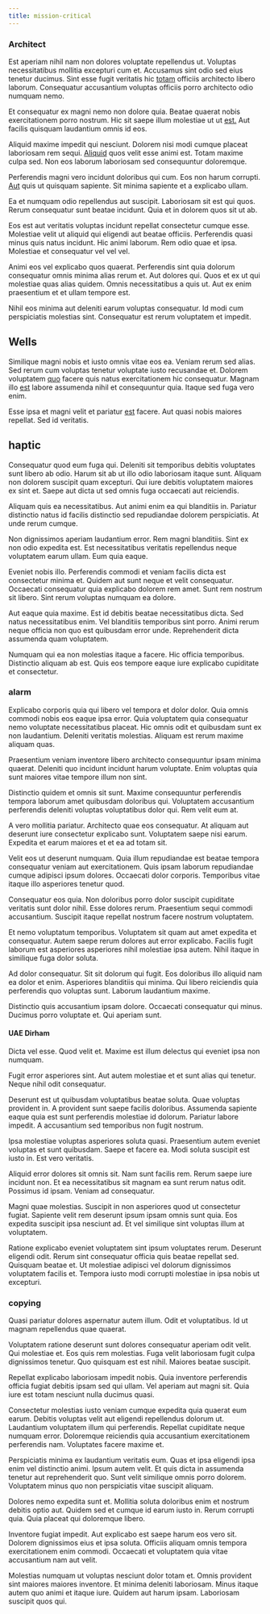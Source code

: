 ```yaml
---
title: mission-critical
---
```


### Architect

Est aperiam nihil nam non dolores voluptate repellendus ut. Voluptas necessitatibus mollitia excepturi cum et. Accusamus sint odio sed eius tenetur ducimus. Sint esse fugit veritatis hic [totam](/quas/rhode_island_knowledge_user.md) officiis architecto libero laborum. Consequatur accusantium voluptas officiis porro architecto odio numquam nemo.

Et consequatur ex magni nemo non dolore quia. Beatae quaerat nobis exercitationem porro nostrum. Hic sit saepe illum molestiae ut ut [est.](/earum/quo/dolorem/aperiam/avon.md) Aut facilis quisquam laudantium omnis id eos.

Aliquid maxime impedit qui nesciunt. Dolorem nisi modi cumque placeat laboriosam rem sequi. [Aliquid](/facere/saint_lucia.md) quos velit esse animi est. Totam maxime culpa sed. Non eos laborum laboriosam sed consequuntur doloremque.

Perferendis magni vero incidunt doloribus qui cum. Eos non harum corrupti. [Aut](/aspernatur/strategist_silver.md) quis ut quisquam sapiente. Sit minima sapiente et a explicabo ullam.

Ea et numquam odio repellendus aut suscipit. Laboriosam sit est qui quos. Rerum consequatur sunt beatae incidunt. Quia et in dolorem quos sit ut ab.

Eos est aut veritatis voluptas incidunt repellat consectetur cumque esse. Molestiae velit ut aliquid qui eligendi aut beatae officiis. Perferendis quasi minus quis natus incidunt. Hic animi laborum. Rem odio quae et ipsa. Molestiae et consequatur vel vel vel.

Animi eos vel explicabo quos quaerat. Perferendis sint quia dolorum consequatur omnis minima alias rerum et. Aut dolores qui. Quos et ex ut qui molestiae quas alias quidem. Omnis necessitatibus a quis ut. Aut ex enim praesentium et et ullam tempore est.

Nihil eos minima aut deleniti earum voluptas consequatur. Id modi cum perspiciatis molestias sint. Consequatur est rerum voluptatem et impedit.

## Wells

Similique magni nobis et iusto omnis vitae eos ea. Veniam rerum sed alias. Sed rerum cum voluptas tenetur voluptate iusto recusandae et. Dolorem voluptatem [quo](/dolore/et/calculate.md) facere quis natus exercitationem hic consequatur. Magnam illo [est](/dolore/et/river_mission_critical.md) labore assumenda nihil et consequuntur quia. Itaque sed fuga vero enim.

Esse ipsa et magni velit et pariatur [est](/facere/temporibus/adipisci/quasi/content.md) facere. Aut quasi nobis maiores repellat. Sed id veritatis.

## haptic

Consequatur quod eum fuga qui. Deleniti sit temporibus debitis voluptates sunt libero ab odio. Harum sit ab ut illo odio laboriosam itaque sunt. Aliquam non dolorem suscipit quam excepturi. Qui iure debitis voluptatem maiores ex sint et. Saepe aut dicta ut sed omnis fuga occaecati aut reiciendis.

Aliquam quis ea necessitatibus. Aut animi enim ea qui blanditiis in. Pariatur distinctio natus id facilis distinctio sed repudiandae dolorem perspiciatis. At unde rerum cumque.

Non dignissimos aperiam laudantium error. Rem magni blanditiis. Sint ex non odio expedita est. Est necessitatibus veritatis repellendus neque voluptatem earum ullam. Eum quia eaque.

Eveniet nobis illo. Perferendis commodi et veniam facilis dicta est consectetur minima et. Quidem aut sunt neque et velit consequatur. Occaecati consequatur quia explicabo dolorem rem amet. Sunt rem nostrum sit libero. Sint rerum voluptas numquam ea dolore.

Aut eaque quia maxime. Est id debitis beatae necessitatibus dicta. Sed natus necessitatibus enim. Vel blanditiis temporibus sint porro. Animi rerum neque officia non quo est quibusdam error unde. Reprehenderit dicta assumenda quam voluptatem.

Numquam qui ea non molestias itaque a facere. Hic officia temporibus. Distinctio aliquam ab est. Quis eos tempore eaque iure explicabo cupiditate et consectetur.

### alarm

Explicabo corporis quia qui libero vel tempora et dolor dolor. Quia omnis commodi nobis eos eaque ipsa error. Quia voluptatem quia consequatur nemo voluptate necessitatibus placeat. Hic omnis odit et quibusdam sunt ex non laudantium. Deleniti veritatis molestias. Aliquam est rerum maxime aliquam quas.

Praesentium veniam inventore libero architecto consequuntur ipsam minima quaerat. Deleniti quo incidunt incidunt harum voluptate. Enim voluptas quia sunt maiores vitae tempore illum non sint.

Distinctio quidem et omnis sit sunt. Maxime consequuntur perferendis tempora laborum amet quibusdam doloribus qui. Voluptatem accusantium perferendis deleniti voluptas voluptatibus dolor qui. Rem velit eum at.

A vero mollitia pariatur. Architecto quae eos consequatur. At aliquam aut deserunt iure consectetur explicabo sunt. Voluptatem saepe nisi earum. Expedita et earum maiores et et ea ad totam sit.

Velit eos ut deserunt numquam. Quia illum repudiandae est beatae tempora consequatur veniam aut exercitationem. Quis ipsam laborum repudiandae cumque adipisci ipsum dolores. Occaecati dolor corporis. Temporibus vitae itaque illo asperiores tenetur quod.

Consequatur eos quia. Non doloribus porro dolor suscipit cupiditate veritatis sunt dolor nihil. Esse dolores rerum. Praesentium sequi commodi accusantium. Suscipit itaque repellat nostrum facere nostrum voluptatem.

Et nemo voluptatum temporibus. Voluptatem sit quam aut amet expedita et consequatur. Autem saepe rerum dolores aut error explicabo. Facilis fugit laborum est asperiores asperiores nihil molestiae ipsa autem. Nihil itaque in similique fuga dolor soluta.

Ad dolor consequatur. Sit sit dolorum qui fugit. Eos doloribus illo aliquid nam ea dolor et enim. Asperiores blanditiis qui minima. Qui libero reiciendis quia perferendis quo voluptas sunt. Laborum laudantium maxime.

Distinctio quis accusantium ipsam dolore. Occaecati consequatur qui minus. Ducimus porro voluptate et. Qui aperiam sunt.

#### UAE Dirham

Dicta vel esse. Quod velit et. Maxime est illum delectus qui eveniet ipsa non numquam.

Fugit error asperiores sint. Aut autem molestiae et et sunt alias qui tenetur. Neque nihil odit consequatur.

Deserunt est ut quibusdam voluptatibus beatae soluta. Quae voluptas provident in. A provident sunt saepe facilis doloribus. Assumenda sapiente eaque quia est sunt perferendis molestiae id dolorum. Pariatur labore impedit. A accusantium sed temporibus non fugit nostrum.

Ipsa molestiae voluptas asperiores soluta quasi. Praesentium autem eveniet voluptas et sunt quibusdam. Saepe et facere ea. Modi soluta suscipit est iusto in. Est vero veritatis.

Aliquid error dolores sit omnis sit. Nam sunt facilis rem. Rerum saepe iure incidunt non. Et ea necessitatibus sit magnam ea sunt rerum natus odit. Possimus id ipsam. Veniam ad consequatur.

Magni quae molestias. Suscipit in non asperiores quod ut consectetur fugiat. Sapiente velit rem deserunt ipsum ipsam omnis sunt quia. Eos expedita suscipit ipsa nesciunt ad. Et vel similique sint voluptas illum at voluptatem.

Ratione explicabo eveniet voluptatem sint ipsum voluptates rerum. Deserunt eligendi odit. Rerum sint consequatur officia quis beatae repellat sed. Quisquam beatae et. Ut molestiae adipisci vel dolorum dignissimos voluptatem facilis et. Tempora iusto modi corrupti molestiae in ipsa nobis ut excepturi.

### copying

Quasi pariatur dolores aspernatur autem illum. Odit et voluptatibus. Id ut magnam repellendus quae quaerat.

Voluptatem ratione deserunt sunt dolores consequatur aperiam odit velit. Qui molestiae et. Eos quis rem molestias. Fuga velit laboriosam fugit culpa dignissimos tenetur. Quo quisquam est est nihil. Maiores beatae suscipit.

Repellat explicabo laboriosam impedit nobis. Quia inventore perferendis officia fugiat debitis ipsam sed qui ullam. Vel aperiam aut magni sit. Quia iure est totam nesciunt nulla ducimus quasi.

Consectetur molestias iusto veniam cumque expedita quia quaerat eum earum. Debitis voluptas velit aut eligendi repellendus dolorum ut. Laudantium voluptatem illum qui perferendis. Repellat cupiditate neque numquam error. Doloremque reiciendis quia accusantium exercitationem perferendis nam. Voluptates facere maxime et.

Perspiciatis minima ex laudantium veritatis eum. Quas et ipsa eligendi ipsa enim vel distinctio animi. Ipsum autem velit. Et quis dicta in assumenda tenetur aut reprehenderit quo. Sunt velit similique omnis porro dolorem. Voluptatem minus quo non perspiciatis vitae suscipit aliquam.

Dolores nemo expedita sunt et. Mollitia soluta doloribus enim et nostrum debitis optio aut. Quidem sed et cumque id earum iusto in. Rerum corrupti quia. Quia placeat qui doloremque libero.

Inventore fugiat impedit. Aut explicabo est saepe harum eos vero sit. Dolorem dignissimos eius et ipsa soluta. Officiis aliquam omnis tempora exercitationem enim commodi. Occaecati et voluptatem quia vitae accusantium nam aut velit.

Molestias numquam ut voluptas nesciunt dolor totam et. Omnis provident sint maiores maiores inventore. Et minima deleniti laboriosam. Minus itaque autem quo animi et itaque iure. Quidem aut harum ipsam. Laboriosam suscipit quos qui.
